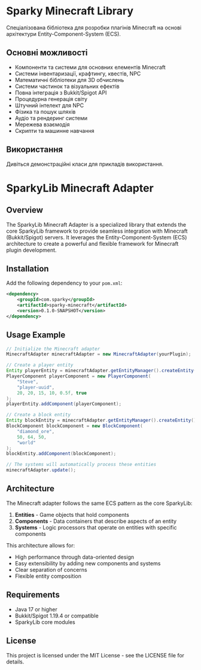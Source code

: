 # Sparky Minecraft Library

Спеціалізована бібліотека для розробки плагінів Minecraft на основі архітектури Entity-Component-System (ECS).

## Основні можливості

- Компоненти та системи для основних елементів Minecraft
- Системи інвентаризації, крафтингу, квестів, NPC
- Математичні бібліотеки для 3D обчислень
- Системи частинок та візуальних ефектів
- Повна інтеграція з Bukkit/Spigot API
- Процедурна генерація світу
- Штучний інтелект для NPC
- Фізика та пошук шляхів
- Аудіо та рендеринг системи
- Мережева взаємодія
- Скрипти та машинне навчання

## Використання

Дивіться демонстраційні класи для прикладів використання.

# SparkyLib Minecraft Adapter
## Overview
The SparkyLib Minecraft Adapter is a specialized library that extends the core SparkyLib framework to provide seamless integration with Minecraft (Bukkit/Spigot) servers. It leverages the Entity-Component-System (ECS) architecture to create a powerful and flexible framework for Minecraft plugin development.

## Installation

Add the following dependency to your `pom.xml`:

```xml
<dependency>
    <groupId>com.sparky</groupId>
    <artifactId>sparky-minecraft</artifactId>
    <version>0.1.0-SNAPSHOT</version>
</dependency>
```

## Usage Example

```java
// Initialize the Minecraft adapter
MinecraftAdapter minecraftAdapter = new MinecraftAdapter(yourPlugin);

// Create a player entity
Entity playerEntity = minecraftAdapter.getEntityManager().createEntity();
PlayerComponent playerComponent = new PlayerComponent(
    "Steve", 
    "player-uuid", 
    20, 20, 15, 10, 0.5f, true
);
playerEntity.addComponent(playerComponent);

// Create a block entity
Entity blockEntity = minecraftAdapter.getEntityManager().createEntity();
BlockComponent blockComponent = new BlockComponent(
    "diamond_ore", 
    50, 64, 50, 
    "world"
);
blockEntity.addComponent(blockComponent);

// The systems will automatically process these entities
minecraftAdapter.update();
```

## Architecture

The Minecraft adapter follows the same ECS pattern as the core SparkyLib:

1. **Entities** - Game objects that hold components
2. **Components** - Data containers that describe aspects of an entity
3. **Systems** - Logic processors that operate on entities with specific components

This architecture allows for:
- High performance through data-oriented design
- Easy extensibility by adding new components and systems
- Clear separation of concerns
- Flexible entity composition

## Requirements
- Java 17 or higher
- Bukkit/Spigot 1.19.4 or compatible
- SparkyLib core modules

## License
This project is licensed under the MIT License - see the LICENSE file for details.